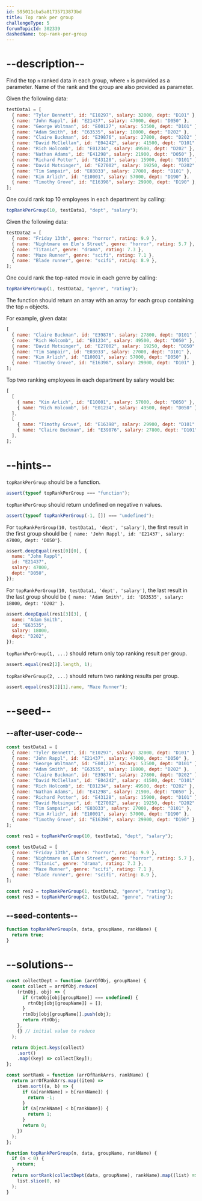 ```yaml
---
id: 595011cba5a81735713873bd
title: Top rank per group
challengeType: 5
forumTopicId: 302339
dashedName: top-rank-per-group
---
```


# --description--

Find the top `n` ranked data in each group, where `n` is provided as a parameter. Name of the rank and the group are also provided as parameter.

Given the following data:

```js
testData1 = [
  { name: "Tyler Bennett", id: "E10297", salary: 32000, dept: "D101" },
  { name: "John Rappl", id: "E21437", salary: 47000, dept: "D050" },
  { name: "George Woltman", id: "E00127", salary: 53500, dept: "D101" },
  { name: "Adam Smith", id: "E63535", salary: 18000, dept: "D202" },
  { name: "Claire Buckman", id: "E39876", salary: 27800, dept: "D202" },
  { name: "David McClellan", id: "E04242", salary: 41500, dept: "D101" },
  { name: "Rich Holcomb", id: "E01234", salary: 49500, dept: "D202" },
  { name: "Nathan Adams", id: "E41298", salary: 21900, dept: "D050" },
  { name: "Richard Potter", id: "E43128", salary: 15900, dept: "D101" },
  { name: "David Motsinger", id: "E27002", salary: 19250, dept: "D202" },
  { name: "Tim Sampair", id: "E03033", salary: 27000, dept: "D101" },
  { name: "Kim Arlich", id: "E10001", salary: 57000, dept: "D190" },
  { name: "Timothy Grove", id: "E16398", salary: 29900, dept: "D190" },
];
```

One could rank top 10 employees in each department by calling:

```js
topRankPerGroup(10, testData1, "dept", "salary");
```

Given the following data:

```js
testData2 = [
  { name: "Friday 13th", genre: "horror", rating: 9.9 },
  { name: "Nightmare on Elm's Street", genre: "horror", rating: 5.7 },
  { name: "Titanic", genre: "drama", rating: 7.3 },
  { name: "Maze Runner", genre: "scifi", rating: 7.1 },
  { name: "Blade runner", genre: "scifi", rating: 8.9 },
];
```

One could rank the top-rated movie in each genre by calling:

```js
topRankPerGroup(1, testData2, "genre", "rating");
```

The function should return an array with an array for each group containing the top `n` objects.

For example, given data:

```js
[
  { name: "Claire Buckman", id: "E39876", salary: 27800, dept: "D101" },
  { name: "Rich Holcomb", id: "E01234", salary: 49500, dept: "D050" },
  { name: "David Motsinger", id: "E27002", salary: 19250, dept: "D050" },
  { name: "Tim Sampair", id: "E03033", salary: 27000, dept: "D101" },
  { name: "Kim Arlich", id: "E10001", salary: 57000, dept: "D050" },
  { name: "Timothy Grove", id: "E16398", salary: 29900, dept: "D101" },
];
```

Top two ranking employees in each department by salary would be:

```js
[
  [
    { name: "Kim Arlich", id: "E10001", salary: 57000, dept: "D050" },
    { name: "Rich Holcomb", id: "E01234", salary: 49500, dept: "D050" },
  ],
  [
    { name: "Timothy Grove", id: "E16398", salary: 29900, dept: "D101" },
    { name: "Claire Buckman", id: "E39876", salary: 27800, dept: "D101" },
  ],
];
```

# --hints--

`topRankPerGroup` should be a function.

```js
assert(typeof topRankPerGroup === "function");
```

`topRankPerGroup` should return undefined on negative n values.

```js
assert(typeof topRankPerGroup(-1, []) === "undefined");
```

For `topRankPerGroup(10, testData1, 'dept', 'salary')`, the first result in the first group should be `{ name: 'John Rappl', id: 'E21437', salary: 47000, dept: 'D050'}`.

```js
assert.deepEqual(res1[0][0], {
  name: "John Rappl",
  id: "E21437",
  salary: 47000,
  dept: "D050",
});
```

For `topRankPerGroup(10, testData1, 'dept', 'salary')`, the last result in the last group should be `{ name: 'Adam Smith', id: 'E63535', salary: 18000, dept: 'D202' }`.

```js
assert.deepEqual(res1[3][3], {
  name: "Adam Smith",
  id: "E63535",
  salary: 18000,
  dept: "D202",
});
```

`topRankPerGroup(1, ...)` should return only top ranking result per group.

```js
assert.equal(res2[2].length, 1);
```

`topRankPerGroup(2, ...)` should return two ranking results per group.

```js
assert.equal(res3[2][1].name, "Maze Runner");
```

# --seed--

## --after-user-code--

```js
const testData1 = [
  { name: "Tyler Bennett", id: "E10297", salary: 32000, dept: "D101" },
  { name: "John Rappl", id: "E21437", salary: 47000, dept: "D050" },
  { name: "George Woltman", id: "E00127", salary: 53500, dept: "D101" },
  { name: "Adam Smith", id: "E63535", salary: 18000, dept: "D202" },
  { name: "Claire Buckman", id: "E39876", salary: 27800, dept: "D202" },
  { name: "David McClellan", id: "E04242", salary: 41500, dept: "D101" },
  { name: "Rich Holcomb", id: "E01234", salary: 49500, dept: "D202" },
  { name: "Nathan Adams", id: "E41298", salary: 21900, dept: "D050" },
  { name: "Richard Potter", id: "E43128", salary: 15900, dept: "D101" },
  { name: "David Motsinger", id: "E27002", salary: 19250, dept: "D202" },
  { name: "Tim Sampair", id: "E03033", salary: 27000, dept: "D101" },
  { name: "Kim Arlich", id: "E10001", salary: 57000, dept: "D190" },
  { name: "Timothy Grove", id: "E16398", salary: 29900, dept: "D190" },
];

const res1 = topRankPerGroup(10, testData1, "dept", "salary");

const testData2 = [
  { name: "Friday 13th", genre: "horror", rating: 9.9 },
  { name: "Nightmare on Elm's Street", genre: "horror", rating: 5.7 },
  { name: "Titanic", genre: "drama", rating: 7.3 },
  { name: "Maze Runner", genre: "scifi", rating: 7.1 },
  { name: "Blade runner", genre: "scifi", rating: 8.9 },
];

const res2 = topRankPerGroup(1, testData2, "genre", "rating");
const res3 = topRankPerGroup(2, testData2, "genre", "rating");
```

## --seed-contents--

```js
function topRankPerGroup(n, data, groupName, rankName) {
  return true;
}
```

# --solutions--

```js
const collectDept = function (arrOfObj, groupName) {
  const collect = arrOfObj.reduce(
    (rtnObj, obj) => {
      if (rtnObj[obj[groupName]] === undefined) {
        rtnObj[obj[groupName]] = [];
      }
      rtnObj[obj[groupName]].push(obj);
      return rtnObj;
    },
    {} // initial value to reduce
  );

  return Object.keys(collect)
    .sort()
    .map((key) => collect[key]);
};

const sortRank = function (arrOfRankArrs, rankName) {
  return arrOfRankArrs.map((item) =>
    item.sort((a, b) => {
      if (a[rankName] > b[rankName]) {
        return -1;
      }
      if (a[rankName] < b[rankName]) {
        return 1;
      }
      return 0;
    })
  );
};

function topRankPerGroup(n, data, groupName, rankName) {
  if (n < 0) {
    return;
  }
  return sortRank(collectDept(data, groupName), rankName).map((list) =>
    list.slice(0, n)
  );
}
```
